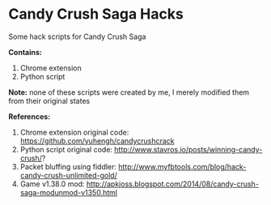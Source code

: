 Candy Crush Saga Hacks
======================

Some hack scripts for Candy Crush Saga

**Contains:**

1. Chrome extension
2. Python script

**Note:** none of these scripts were created by me, I merely modified them from their original states

**References:**

1. Chrome extension original code: https://github.com/yuhengh/candycrushcrack
2. Python script original code: http://www.stavros.io/posts/winning-candy-crush/?
3. Packet bluffing using fiddler: http://www.myfbtools.com/blog/hack-candy-crush-unlimited-gold/
4. Game v1.38.0 mod: http://apkjoss.blogspot.com/2014/08/candy-crush-saga-modunmod-v1350.html
